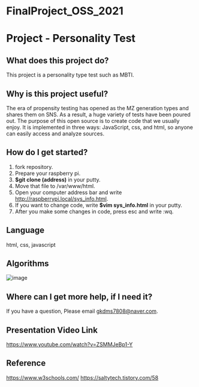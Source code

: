 # FinalProject_OSS_2021
# Project - Personality Test
## What does this project do?
This project is a personality type test such as MBTI. 


## Why is this project useful?
The era of propensity testing has opened as the MZ generation types and shares them on SNS. As a result, a huge variety of tests have been poured out. The purpose of this open source is to create code that we usually enjoy. It is implemented in three ways: JavaScript, css, and html, so anyone can easily access and analyze sources.

## How do I get started?
1. fork repository.
2. Prepare your raspberry pi.
3. **$git clone (address)** in your putty.
4. Move that file to /var/www/html.
5. Open your computer address bar and write http://raspberrypi.local/sys_info.html.
6. If you want to change code, write **$vim sys_info.html** in your putty.
7. After you make some changes in code, press esc and write :wq.

## Language
html, css, javascript

## Algorithms
![image](https://user-images.githubusercontent.com/69943167/121779091-ec20a600-cbd4-11eb-9487-7280087641fb.png)


## Where can I get more help, if I need it?
If you have a question, Please email gkdms7808@naver.com. 

## Presentation Video Link
https://www.youtube.com/watch?v=ZSMMJeBp1-Y

## Reference
https://www.w3schools.com/
https://saltytech.tistory.com/58
